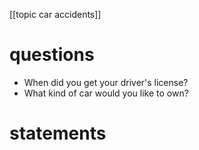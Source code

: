 [[topic car accidents]]
# questions 
- When did you get your driver's license?
- What kind of car would you like to own?

# statements
